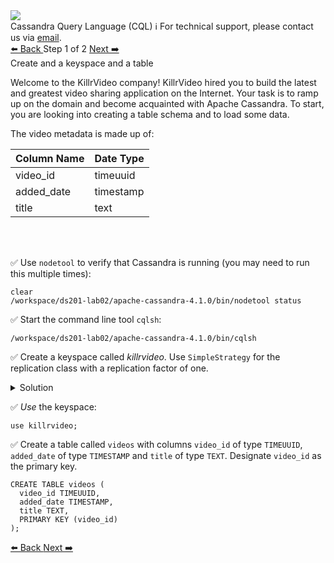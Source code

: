 <!-- TOP -->
<div class="top">
  <img class="scenario-academy-logo" src="https://datastax-academy.github.io/katapod-shared-assets/images/ds-academy-2023.svg" />
  <div class="scenario-title-section">
    <span class="scenario-title">Cassandra Query Language (CQL)</span>
    <span class="scenario-subtitle">ℹ️ For technical support, please contact us via <a href="mailto:academy@datastax.com">email</a>.</span>
  </div>
</div>

<!-- NAVIGATION -->
<div id="navigation-top" class="navigation-top">
 <a href='command:katapod.loadPage?[{"step":"intro"}]'
   class="btn btn-dark navigation-top-left">⬅️ Back
 </a>
<span class="step-count"> Step 1 of 2</span>
 <a href='command:katapod.loadPage?[{"step":"step3"}]' 
    class="btn btn-dark navigation-top-right">Next ➡️
  </a>
</div>

<!-- CONTENT -->

<div class="step-title">Create and a keyspace and a table</div>

Welcome to the KillrVideo company! KillrVideo hired you to build the latest and greatest video sharing application on the Internet. Your task is to ramp up on the domain and become acquainted with Apache Cassandra. To start, you are looking into creating a table schema and to load some data.

The video metadata is made up of:

|Column Name    |Date Type     |
|---------------|--------------|
|video_id       |timeuuid      |
|added_date     |timestamp     |
|title          |text          |
<br>
<br>

✅ Use `nodetool` to verify that Cassandra is running (you may need to run this multiple times):
```
clear
/workspace/ds201-lab02/apache-cassandra-4.1.0/bin/nodetool status
```

✅ Start the command line tool `cqlsh`:
```
/workspace/ds201-lab02/apache-cassandra-4.1.0/bin/cqlsh
```

✅ Create a keyspace called *killrvideo*. Use `SimpleStrategy` for the replication class with a replication factor of one.

<details>
  <summary>Solution</summary>
```
CREATE KEYSPACE killrvideo
WITH replication = {
  'class':'SimpleStrategy', 
  'replication_factor': 1
};
```
</details>


✅ *Use* the keyspace:
```
use killrvideo;
```

✅ Create a table called `videos` with columns `video_id` of type `TIMEUUID`, `added_date` of type `TIMESTAMP` and `title` of type `TEXT`. Designate `video_id` as the primary key.
```
CREATE TABLE videos (
  video_id TIMEUUID,
  added_date TIMESTAMP,
  title TEXT,
  PRIMARY KEY (video_id)
);
```


<!-- NAVIGATION -->
<div id="navigation-bottom" class="navigation-bottom">
 <a href='command:katapod.loadPage?[{"step":"intro"}]'
   class="btn btn-dark navigation-bottom-left">⬅️ Back
 </a>
 <a href='command:katapod.loadPage?[{"step":"step2"}]'
    class="btn btn-dark navigation-bottom-right">Next ➡️
  </a>
</div>
